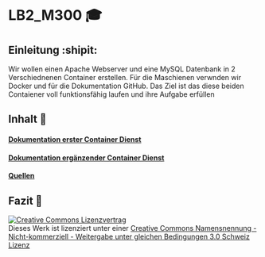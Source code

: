 # LB2_M300 :mortar_board: 



## Einleitung :shipit: 

Wir wollen einen Apache Webserver und eine MySQL Datenbank in 2 Verschiednenen Container erstellen. Für die Maschienen verwnden wir Docker und für die Dokumentation GitHub. Das Ziel ist das diese beiden Contaiener voll funktionsfähig laufen und ihre Aufgabe erfüllen

## Inhalt :floppy_disk:

#### [Dokumentation erster Container Dienst](Dokumenation/1Container.md "Dokumentation erster Container Dienst")

#### [Dokumentation ergänzender Container Dienst](Dokumenation/2Container.md "Dokumentation ergänzender Container Dienst")

#### [Quellen](Dokumenation/Quellen.md "Quellen")

## Fazit :balloon:



<a rel="license" href="http://creativecommons.org/licenses/by-nc-sa/3.0/ch/"><img alt="Creative Commons Lizenzvertrag" style="border-width:0" src="https://i.creativecommons.org/l/by-nc-sa/3.0/ch/88x31.png" /></a><br />Dieses Werk ist lizenziert unter einer <a rel="license" href="http://creativecommons.org/licenses/by-nc-sa/3.0/ch/">Creative Commons Namensnennung - Nicht-kommerziell - Weitergabe unter gleichen Bedingungen 3.0 Schweiz Lizenz</a>
